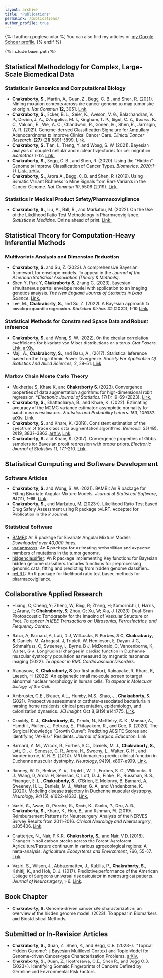 ```yaml
---
layout: archive
title: "Publications"
permalink: /publications/
author_profile: true
---
```


{% if author.googlescholar %}
  You can also find my articles on <u><a href="{{author.googlescholar}}">my Google Scholar profile</a>.</u>
{% endif %}

{% include base_path %}

## Statistical Methodology for Complex, Large-Scale Biomedical Data

### Statistics in Genomics and Computational Biology

* **Chakraborty, S**., Martin, A., Guan, Z., Begg, C. B., and Shen, R. (2021). Mining mutation contexts across the cancer genome to map tumor site of origin. *Nat Commun* **12,** 3051. [Link](https://www.nature.com/articles/s41467-021-23094-z).
* **Chakraborty, S.**, Ecker, B. L., Seier, K., Aveson, V. G., Balachandran, V. P., Drebin, J. A., D'Angelica, M. I., Kingham, T. P., Sigel, C. S., Soares, K. C., Vakiani, E., Wei, A. C., Chandwani, R., Gonen, M., Shen, R., Jarnagin, W. R. (2021). Genome-derived Classification Signature for Ampullary Adenocarcinoma to Improve Clinical Cancer Care. *Clinical Cancer Research*.  **(27)** (21) 5891-5899. [Link](https://clincancerres.aacrjournals.org/content/early/2021/09/25/1078-0432.CCR-21-1906).
* **Chakraborty, S.** Tian, L, Tseng, Y, and Wong, S. W. (2021).  Bayesian analysis of coupled cellular and nuclear trajectories for cell migration. _Biometrics_ 1-12. [Link.](https://onlinelibrary.wiley.com/doi/10.1111/biom.13468)
* **Chakraborty, S.**, Begg, C. B., and Shen, R. (2020). Using the “Hidden” Genome to Improve  Classification of Cancer Types. *Biometrics. 2020;1–11.* [Link.](https://onlinelibrary.wiley.com/doi/abs/10.1111/biom.13367) [arXiv.](https://arxiv.org/abs/2005.10779)
* **Chakraborty, S.**, Arora A., Begg, C. B. and Shen, R. (2019). Using Somatic Variant Richness to Mine Signals from Rare Variants in the Cancer Genome. *Nat Commun 10*, 5506 (2019). [Link](https://www.nature.com/articles/s41467-019-13402-z).

### Statistics in Medical Product Safety/Pharmacovigilance

* **Chakraborty, S.**, Liu, A., Ball, R., and Markatou, M. (2022). On the Use of the Likelihood Ratio Test Methodology in Pharmacovigilance. *Statistics in Medicine.* Online ahead of print. [Link.](https://doi.org/10.1002/sim.9575)

## Statistical Theory for Computation-Heavy Inferential Methods

### Multivariate Analysis and Dimension Reduction

- **Chakraborty, S.** and Su, Z. (2023). A comprehensive Bayesian framework for envelope models. To appear in the *Journal of the American Statistical Association (Theory & Methods).*
- Shen Y, Park Y, **Chakraborty S**, Zhang C. (2023). Bayesian simultaneous partial envelope model with application to an imaging genetics analysis. *The New England Journal of Statistics in Data Science*. [Link.](https://doi.org/10.51387/23-NEJSDS23)
- Lee, M., **Chakraborty, S.**, and Su, Z. (2022). A Bayesian approach to envelope quantile regression. *Statistica Sinica.* 32 (2022), 1-19 [Link.](http://www3.stat.sinica.edu.tw/LatestART/SS-2020-0109_fp.pdf)

### Statistical Methods for Constrained Space Data and Robust Inference

- **Chakraborty, S.** and Wong, S. W. (2022). On the circular correlation coefficients for bivariate von Mises distributions on a torus. *Stat Papers.* [Link.](https://link.springer.com/article/10.1007/s00362-022-01333-9) [arXiv.](https://arxiv.org/abs/1804.08553)
- Maji, A., **Chakraborty, S.**, and Basu, A., (2017). Statistical Inference based on the Logarithmic Power Divergence. *Society For Application Of Statistics And Allied Sciences,* 2, 39–51. [Link](http://www.sasaa.org/complete_journal/vol2__6.pdf)

### Markov Chain Monte Carlo Theory

* Mukherjee S, Khare K, and **Chakraborty S**. (2023). Convergence properties of data augmentation algorithms for high-dimensional robit regression. **Electronic Journal of Statistics.* 17(1): 19-69 (2023). [Link.](https://projecteuclid.org/journals/electronic-journal-of-statistics/volume-17/issue-1/Convergence-properties-of-data-augmentation-algorithms-for-high-dimensional-robit/10.1214/22-EJS2098.full)
* **Chakraborty, S.**, Bhattacharya, B., and Khare, K. (2022). Estimating accuracy of the MCMC variance estimator: asymptotic normality for batch means estimators. *Statistics and Probability Letters.*  *183*, 109337. [arXiv.](https://arxiv.org/abs/1911.00915) [Link](https://www.sciencedirect.com/science/article/abs/pii/S0167715221002868).
* **Chakraborty, S.** and Khare, K. (2019).  Consistent estimation of the spectrum of trace class data augmentation algorithms. *Bernoulli.* 25(4B), 2019, 3832–3863. [arXiv.](https://arxiv.org/abs/1711.00572) [Link](https://projecteuclid.org/euclid.bj/1569398786).
* **Chakraborty, S.** and Khare, K. (2017). Convergence properties of Gibbs samplers for Bayesian probit regression with proper priors, *Electronic Journal of Statistics* 11, 177-210. [Link](https://projecteuclid.org/euclid.ejs/1485939612).

## Statistical Computing and Software Development

### Software Articles

* **Chakraborty, S.** and Wong, S. W. (2021). BAMBI: An R package for Fitting Bivariate Angular Mixture Models. *Journal of Statistical Software*, *99*(11), 1–69. [Link](https://doi.org/10.18637/jss.v099.i11).
* **Chakraborty, S.**, and Markatou, M. (2023+). Likelihood Ratio Test Based Drug Safety Assessment using R package pvLRT. Accepted for Publication in the *R Journal.* 

### Statistical Software

- [BAMBI](https://cran.r-project.org/web/packages/BAMBI/index.html): An R package for Bivariate Angular Mixture Models. *Downloaded over 40,000 times.*
- [variantprobs](https://github.com/c7rishi/variantprobs): An R package for estimating probabilities and expected numbers of mutations in the tumor genome.
- [hidgenclassifier](https://github.com/c7rishi/hidgenclassifier): An R package implementing Key functions for Bayesian hidden genome classifiers. Includes functions for preprocessing genomic data, fitting and predicting from hidden genome classifiers.
- [pvLRT](https://github.com/c7rishi/pvLRT): An R package for likelihood ratio test based methods for pharmacovigilance.

## Collaborative Applied Research

* Huang, C; Cheng, Y; Zheng, W; Bing, R; Zhang, H; Komornichi, I; Harris, L; Arany, P; **Chakraborty, S**; Zhou, Q; Xu, W; Xia, J. (2023). Dual-Scan Photoacoustic Tomography for the Imaging of Vascular Structure on Foot. *To appear in IEEE Transactions on Ultrasonics, Ferroelectrics, and Frequency Control.*

* Batra, A, Barnard, A, Lott, D J, Willcocks, R, Forbes, S C, **Chakraborty, S**, Daniels, M, Arbogast, J, Triplett, W, Henricson, E, Dayan, J G, Schmalfuss, C, Sweeney, L, Byrne, B J, McDonald, C, Vandenborne, K, Walter, G A. Longitudinal changes in cardiac function in Duchenne muscular dystrophy population as measured by magnetic resonance imaging (2022). *To appear in BMC Cardiovascular Disorders*.

* Atanasova, K, **Chakraborty, S** (co-first author), Ratnayake, R, Khare, K, Luesch, H. (2022). An epigenetic small molecule screen to target abnormal nuclear morphology in human cells. *To appear in Molecular Biology of the Cell*.

* Ambruster, C.E., Brauer, A.L., Humby, M.S., Shao, J., **Chakraborty, S.** (2021).  Prospective assessment of catheter-associated bacteriuria in nursing home residents: clinical presentation, epidemiology, and colonization dynamics.  *JCI Insight.* Oct 8;6(19):e144775. [Link](https://pubmed.ncbi.nlm.nih.gov/34473649/).

* Cassidy, D. J.,  **Chakraborty, S.**, Panda, N.,  McKinley, S. K., Mansur, A., Hamdi I., Mullen,  J., Petrusa, E., Phitayakorn, R., and Gee, D. (2020). The Surgical Knowledge "Growth Curve": Predicting ABSITE Scores and Identifying "At-Risk" Residents. *Journal of Surgical Education.* [Link.](https://www.sciencedirect.com/science/article/abs/pii/S1931720420302312)

* Barnard, A. M., Wilcox, R., Forbes, S.C., Daniels, M. J., **Chakraborty, S.**, Lott, D., J., Senesac, C. R., Arora, H., Sweeny, L., Walter, G. H., and Vandenborne, K. H. E.  (2020). MR biomarkers predict clinical function in Duchenne muscular dystrophy. *Neurology*, *94*(9), e897-e909. [Link.](https://www.ncbi.nlm.nih.gov/pmc/articles/PMC7238941/)

* Rooney, W. D., Berlow, Y. A., Triplett, W. T., Forbes, S. C., Willcocks, R. J., Wang, D, Arora, H, Senesac, C, Lott, D. J., Finkel, R.,  Russman, B. S., Finanger, E. L., **Chakraborty, S.**, O’Brien, E, Moloney, B, Barnard, A, Sweeney, H. L., Daniels, M. J., Walter, G. A., and Vandenborne, K.  (2020). Modeling disease trajectory in Duchenne muscular dystrophy. *Neurology*, *94*(15), e1622-e1633. [Link.](https://pubmed.ncbi.nlm.nih.gov/32184340/)

* Vaziri, S., Awan, O., Porche, K., Scott, K., Sacks, P., Dru, A. B., **Chakraborty, S.**, Khare, K., Hoh, B., and Rahman, M. (2019). Reimbursement Patterns for Neurosurgery: Analysis of the NERVES Survey Results from 2011-2016.  *Clinical Neurology and Neurosurgery*, p.105406. [Link](https://www.ncbi.nlm.nih.gov/pubmed/31302381).

* Chatterjee, N., Nair, P.K.R., **Chakraborty, S.**, and Nair, V.D. (2018). Changes in soil carbon stocks across the Forest-Agroforest-Agriculture/Pasture continuum in various agroecological regions: A meta-analysis. *Agriculture, Ecosystems and Environment*, 266, 55-67. [Link](https://www.sciencedirect.com/science/article/abs/pii/S0167880918302913).

* Vaziri, S., Wilson, J., Abbatematteo, J., Kubilis, P., **Chakraborty, S.**, Kshitij, K., and Hoh, D. J. (2017). Predictive performance of the American College of Surgeons universal risk calculator in neurosurgical patients. *Journal of Neurosurgery*, 1-6. [Link](https://www.ncbi.nlm.nih.gov/pubmed/28452615).

## Book Chapter

* **Chakraborty, S.** Genome-driven cancer site characterization: an overview of the hidden genome model. (2023). To appear in Biomarkers and Biostatistical Methods. 

## Submitted or In-Revision Articles

* **Chakraborty, S.,** Guan, Z., Shen, R., and Begg, C.B. (2023+). ''Topical Hidden
  Genome': a Bayesian Multilevel Context and Topic Model for Genome-driven Cancer-type Characterization Problems. [arXiv.](https://arxiv.org/abs/2212.14567)
* **Chakraborty, S.**, Guan, Z., Kostrezawa, C.E., Shen R., and Begg C.B. (2023+). Identifying Somatic Fingerprints of Cancers Defined by Germline and Environmental Risk Factors. 